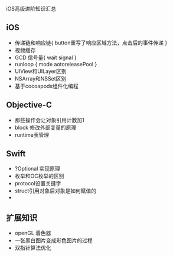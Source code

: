 iOS高级进阶知识汇总

## iOS
- 传递链和响应链{ button重写了响应区域方法，点击后的事件传递 }
- 视频缓存
- GCD 信号量{
   wait
   signal
}
- runloop {
  mode
  aotoreleasePool
}
- UIView和UILayer区别
- NSArray和NSSet区别
- 基于cocoapods组件化编程

## Objective-C
- 那些操作会让对象引用计数加1
- block 修改外部变量的原理
- runtime表管理

## Swift
- ?Optional 实现原理
- 枚举和OC枚举的区别
- protocol设置关键字
- struct引用对象后对象是如何赋值的
- 

## 扩展知识
- openGL 着色器
- 一张黑白图片变成彩色图片的过程
- 双指针算法优化
